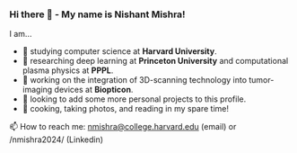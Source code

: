 ### Hi there 👋 - My name is Nishant Mishra!

I am...
- 🌱 studying computer science at **Harvard University**.
- 🔬 researching deep learning at **Princeton University** and computational plasma physics at **PPPL**.
- 🔭 working on the integration of 3D-scanning technology into tumor-imaging devices at **Biopticon**.
- 🤔 looking to add some more personal projects to this profile.
- 🎉 cooking, taking photos, and reading in my spare time!

📫 How to reach me: nmishra@college.harvard.edu (email) or /nmishra2024/ (Linkedin)
